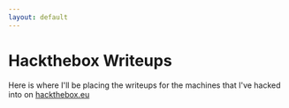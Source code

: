 ```yaml
---
layout: default
---
```


# Hackthebox Writeups

Here is where I'll be placing the writeups for the machines that I've hacked into on [hackthebox.eu](https://www.hackthebox.eu "Hackthebox")
